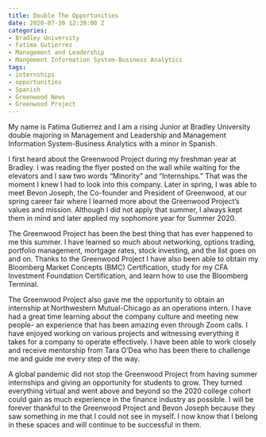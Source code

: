 ```yaml
---
title: Double The Opportunities
date: 2020-07-30 12:39:00 Z
categories:
- Bradley University
- Fatima Gutierrez
- Management and Leadership
- Mangement Information System-Business Analytics
tags:
- internships
- opportunities
- Spanish
- Greenwood News
- Greenwood Project
---
```


My name is Fatima Gutierrez and I am a rising Junior at Bradley University double majoring in Management and Leadership and Management Information System-Business Analytics with a minor in Spanish. 

I first heard about the Greenwood Project during my freshman year at Bradley. I was reading the flyer posted on the wall while waiting for the elevators and I saw two words “Minority” and “Internships.” That was the moment I knew I had to look into this company.  Later in spring, I was able to meet Bevon Joseph, the Co-founder and President of Greenwood, at our spring career fair where I learned more about the Greenwood Project’s values and mission. Although I did not apply that summer, I always kept them in mind and later applied my sophomore year for Summer 2020. 

The Greenwood Project has been the best thing that has ever happened to me this summer. I have learned so much about networking, options trading, portfolio management, mortgage rates, stock investing, and the list goes on and on. Thanks to the Greenwood Project I have also been able to obtain my Bloomberg Market Concepts (BMC) Certification, study for my CFA Investment Foundation Certification, and learn how to use the Bloomberg Terminal. 

The Greenwood Project also gave me the opportunity to obtain an internship at Northwestern Mutual-Chicago as an operations intern. I have had a great time learning about the company culture and meeting new people- an experience that has been amazing even through Zoom calls. I have enjoyed working on various projects and witnessing everything it takes for a company to operate effectively. I have been able to work closely and receive mentorship from Tara O’Dea who has been there to challenge me and guide me every step of the way. 

A global pandemic did not stop the Greenwood Project from having summer internships and giving an opportunity for students to grow. They turned everything virtual and went above and beyond so the 2020 college cohort could gain as much experience in the finance industry as possible. I will be forever thankful to the Greenwood Project and Bevon Joseph because they saw something in me that I could not see in myself. I now know that I belong in these spaces and will continue to be successful in them. 

